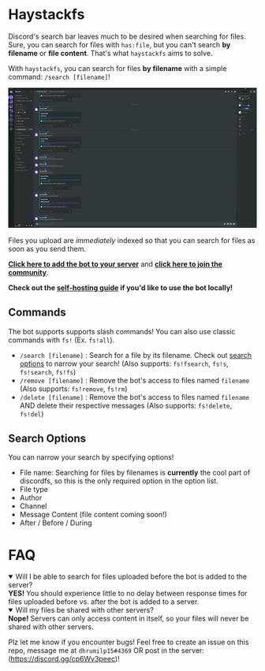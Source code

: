 # Haystackfs

Discord's search bar leaves much to be desired when searching for files. Sure, you can search for files with `has:file`, but you can't search **by filename** or **file content**. That's what `haystackfs` aims to solve.

With `haystackfs`, you can search for files **by filename** with a simple command: `/search [filename]`!

![Epic demo](demo/hfs_demo.gif)

Files you upload are *immediately* indexed so that you can search for files as soon as you send them.

[**Click here to add the bot to your server**](https://discord.com/api/oauth2/authorize?client_id=837345172105723985&permissions=2147593280&scope=bot%20applications.commands) and [**click here to join the community**](https://discord.gg/rp8aZSjevn).

**Check out the [self-hosting guide](docs/SELF_HOSTING_GUIDE.md) if you'd like to use the bot locally!**

## Commands

The bot supports supports slash commands! You can also use classic commands with `fs!` (Ex. `fs!all`).

- `/search [filename]` : Search for a file by its filename. Check out [search options](#search-options) to narrow your search! (Also supports: `fs!fsearch`, `fs!s`, `fs!search`, `fs!fs`)
- `/remove [filename]` : Remove the bot's access to files named `filename` (Also supports: `fs!remove`, `fs!rm`)
- `/delete [filename]` : Remove the bot's access to files named `filename` AND delete their respective messages (Also supports: `fs!delete`, `fs!del`)

## Search Options

You can narrow your search by specifying options!
- File name: Searching for files by filenames is **currently** the cool part of discordfs, so this is the only required option in the option list.
- File type
- Author
- Channel
- Message Content (file content coming soon!)
- After / Before / During

# FAQ

<details open>
  <summary> Will I be able to search for files uploaded before the bot is added to the server? </summary>
    <b>YES!</b> You should experience little to no delay between response times for files uploaded before vs. after the bot is added to a server.
</details>

<details open>
  <summary> Will my files be shared with other servers? </summary>
    <b>Nope!</b> Servers can only access content in itself, so your files will never be shared with other servers.
</details>

Plz let me know if you encounter bugs! Feel free to create an issue on this repo, message me at `dhrumilp15#4369` OR post in the server: (https://discord.gg/cp6Wv3peec)!
